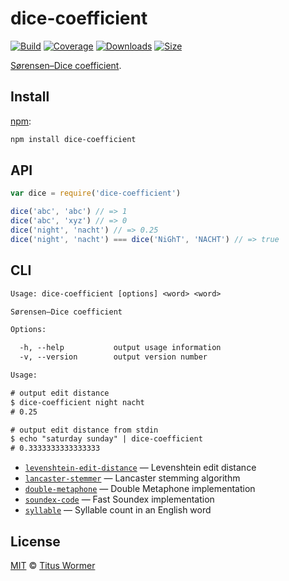 # dice-coefficient

[![Build][build-badge]][build]
[![Coverage][coverage-badge]][coverage]
[![Downloads][downloads-badge]][downloads]
[![Size][size-badge]][size]

[Sørensen–Dice coefficient][wiki].

## Install

[npm][]:

```sh
npm install dice-coefficient
```

## API

```js
var dice = require('dice-coefficient')

dice('abc', 'abc') // => 1
dice('abc', 'xyz') // => 0
dice('night', 'nacht') // => 0.25
dice('night', 'nacht') === dice('NiGhT', 'NACHT') // => true
```

## CLI

```txt
Usage: dice-coefficient [options] <word> <word>

Sørensen–Dice coefficient

Options:

  -h, --help           output usage information
  -v, --version        output version number

Usage:

# output edit distance
$ dice-coefficient night nacht
# 0.25

# output edit distance from stdin
$ echo "saturday sunday" | dice-coefficient
# 0.3333333333333333
```

*   [`levenshtein-edit-distance`](https://github.com/words/levenshtein-edit-distance)
    — Levenshtein edit distance
*   [`lancaster-stemmer`](https://github.com/words/lancaster-stemmer)
    — Lancaster stemming algorithm
*   [`double-metaphone`](https://github.com/words/double-metaphone)
    — Double Metaphone implementation
*   [`soundex-code`](https://github.com/words/soundex-code)
    — Fast Soundex implementation
*   [`syllable`](https://github.com/words/syllable)
    — Syllable count in an English word

## License

[MIT][license] © [Titus Wormer][author]

<!-- Definitions -->

[build-badge]: https://img.shields.io/travis/words/dice-coefficient.svg

[build]: https://travis-ci.org/words/dice-coefficient

[coverage-badge]: https://img.shields.io/codecov/c/github/words/dice-coefficient.svg

[coverage]: https://codecov.io/github/words/dice-coefficient

[downloads-badge]: https://img.shields.io/npm/dm/dice-coefficient.svg

[downloads]: https://www.npmjs.com/package/dice-coefficient

[size-badge]: https://img.shields.io/bundlephobia/minzip/dice-coefficient.svg

[size]: https://bundlephobia.com/result?p=dice-coefficient

[npm]: https://docs.npmjs.com/cli/install

[license]: license

[author]: https://wooorm.com

[wiki]: https://en.wikipedia.org/wiki/Sørensen–Dice_coefficient
